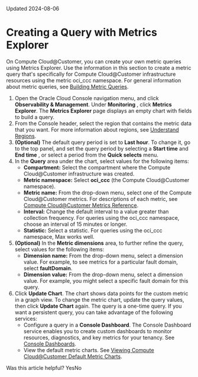 Updated 2024-08-06
# Creating a Query with Metrics Explorer
On Compute Cloud@Customer, you can create your own metric queries using Metrics Explorer.
Use the information in this section to create a metric query that's specifically for Compute Cloud@Customer infrastructure resources using the metric oci_ccc namespace. For general information about metric queries, see [Building Metric Queries](https://docs.oracle.com/iaas/Content/Monitoring/Tasks/buildingqueries.htm).
  1. Open the Oracle Cloud Console navigation menu, and click **Observability & Management**. Under **Monitoring** , click **Metrics Explorer**. 
The **Metrics Explorer** page displays an empty chart with fields to build a query.
  2. From the Console header, select the region that contains the metric data that you want. 
For more information about regions, see [Understand Regions](https://docs.oracle.com/iaas/Content/GSG/Concepts/applications-home-page.htm#apps-understand-regions). 
  3. **(Optional)** The default query period is set to **Last hour**. To change it, go to the top panel, and set the query period by selecting a **Start time** and **End time** , or select a period from the **Quick selects** menu. 
  4. In the **Query** area under the chart, select values for the following items: 
     * **Compartment:** Select the compartment where the Compute Cloud@Customer infrastructure was created.
     * **Metric namespace:** Select **oci_ccc** (the Compute Cloud@Customer namespace).
     * **Metric name:** From the drop-down menu, select one of the Compute Cloud@Customer metrics. For descriptions of each metric, see [Compute Cloud@Customer Metrics Reference](https://docs.oracle.com/en-us/iaas/compute-cloud-at-customer/topics/metrics/metrics-reference.htm#metrics-reference "See a list of metrics emitted by Compute Cloud@Customer using the oci_ccc metric namespace.").
     * **Interval:** Change the default interval to a value greater than collection frequency. For queries using the oci_ccc namespace, choose an interval of 15 minutes or longer. 
     * **Statistic:** Select a statistic. For queries using the oci_ccc namespace, Max works well.
  5. **(Optional)** In the **Metric dimensions** area, to further refine the query, select values for the following items:
     * **Dimension name:** From the drop-down menu, select a dimension value. For example, to see metrics for a particular fault domain, select **faultDomain**.
     * **Dimension value:** From the drop-down menu, select a dimension value. For example, you might select a specific fault domain for this query.
  6. Click **Update Chart**.
The chart shows data points for the custom metric in a graph view. 
To change the metric chart, update the query values, then click **Update Chart** again.
The query is a one-time query. If you want a persistent query, you can take advantage of the following services:
     * Configure a query in a **Console Dashboard**. The Console Dashboard service enables you to create custom dashboards to monitor resources, diagnostics, and key metrics for your tenancy. See [Console Dashboards](https://docs.oracle.com/iaas/Content/Dashboards/home.htm).
     * View the default metric charts. See [Viewing Compute Cloud@Customer Default Metric Charts](https://docs.oracle.com/en-us/iaas/compute-cloud-at-customer/topics/metrics/viewing-default-metrics.htm#viewing-default-metrics "You can view the default metric charts for the Compute Cloud@Customer infrastructure. The charts show metrics for total and available OCPUs, memory, and storage resources in the infrastructure.").


Was this article helpful?
YesNo

